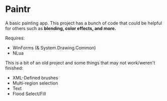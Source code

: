 # Paintr
A basic painting app.
This project has a bunch of code that could be helpful for others such as **blending, color effects, and more.**

Requires:
- WinForms (& System.Drawing.Common)
- NLua

This is a bit of an old project and some things that may not work/weren't finished:
- XML-Defined brushes
- Multi-region selection
- Text
- Flood Select/Fill
